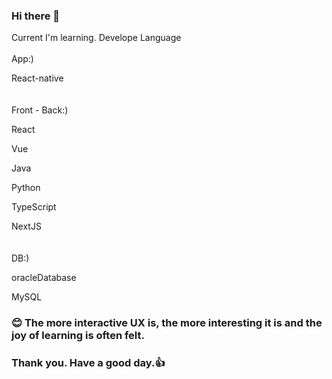 ### Hi there 👋

Current I'm learning. Develope Language
<br><br>
App:)

React-native
<br><br><br>
Front - Back:)

React

Vue

Java

Python

TypeScript

NextJS
<br><br><br>
DB:)

oracleDatabase

MySQL


### 😊 The more interactive UX is, the more interesting it is and the joy of learning is often felt.
### Thank you. Have a good day.👍


<!--
**myungke414/myungke414** is a ✨ _special_ ✨ repository because its `README.md` (this file) appears on your GitHub profile.

Here are some ideas to get you started:

- 🔭 I’m currently working on ...
- 🌱 I’m currently learning ...
- 👯 I’m looking to collaborate on ...
- 🤔 I’m looking for help with ...
- 💬 Ask me about ...
- 📫 How to reach me: ...
- 😄 Pronouns: ...
- ⚡ Fun fact: ...
-->
